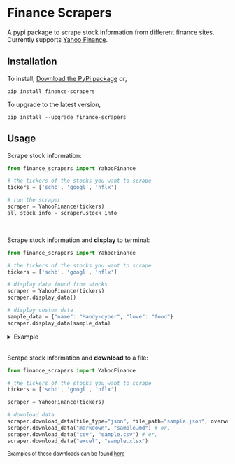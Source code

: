 # Finance Scrapers
A pypi package to scrape stock information from different finance sites. Currently supports [Yahoo Finance](finance.yahoo.com).

## Installation
To install, [Download the PyPi package](https://pypi.org/project/finance-scrapers/0.0.2/#files) _or_,
```
pip install finance-scrapers
```
To upgrade to the latest version,
```
pip install --upgrade finance-scrapers
```

## Usage
Scrape stock information:
```python
from finance_scrapers import YahooFinance

# the tickers of the stocks you want to scrape
tickers = ['schb', 'googl', 'nflx']

# run the scraper
scraper = YahooFinance(tickers)
all_stock_info = scraper.stock_info
```

<br>

Scrape stock information and __display__ to terminal:
```python
from finance_scrapers import YahooFinance

# the tickers of the stocks you want to scrape
tickers = ['schb', 'googl', 'nflx']

# display data found from stocks
scraper = YahooFinance(tickers)
scraper.display_data()

# display custom data
sample_data = {"name": "Mandy-cyber", "love": "food"}
scraper.display_data(sample_data)
```

<details>
    <summary>Example</summary>


    {
        "AXP": {
            "Ask": "171.39 x 800",
            "PE Ratio (TTM)": "17.95",
            "Open": "172.17",
            "Earnings Date": "Jul 21, 2023",
            "Volume": "Jul 06, 2023",
            "Market Cap": "127.169B",
            "Avg. Volume": "186.00",
            "52 Week Range": "130.65 - 182.15",
            "Forward Dividend & Yield": "2.40 (1.36%)",
            "Day's Range": "167.42 - 173.34",
            "Previous Close": "177.11",
            "EPS (TTM)": "9.53",
            "Bid": "171.28 x 1000"
        },
        "SCHB": {
            "Ask": "53.07 x 1000",
            "PE Ratio (TTM)": "21.73",
            "Open": "53.12",
            "YTD Daily Total Return": "18.99%",
            "Volume": "0.03%",
            "Net Assets": "23B",
            "Avg. Volume": "2009-11-03",
            "52 Week Range": "40.92 - 53.43",
            "Beta (5Y Monthly)": "1.01",
            "Day's Range": "52.88 - 53.12",
            "Previous Close": "52.92",
            "Yield": "1.47%",
            "Bid": "53.06 x 2200"
        },
        "NKE": {
            "Ask": "108.85 x 1800",
            "PE Ratio (TTM)": "33.80",
            "Open": "108.00",
            "Earnings Date": "Sep 27, 2023 - Oct 02, 2023",
            "Volume": "Jun 02, 2023",
            "Market Cap": "167.816B",
            "Avg. Volume": "127.70",
            "52 Week Range": "82.22 - 131.31",
            "Forward Dividend & Yield": "1.36 (1.26%)",
            "Day's Range": "107.54 - 109.24",
            "Previous Close": "107.53",
            "EPS (TTM)": "3.23",
            "Bid": "108.83 x 1200"
        }
    }


</details>

<br>

Scrape stock information and __download__ to a file:
```python
from finance_scrapers import YahooFinance

# the tickers of the stocks you want to scrape
tickers = ['schb', 'googl', 'nflx']

scraper = YahooFinance(tickers)

# download data
scraper.download_data(file_type="json", file_path="sample.json", overwrite=False) # or,
scraper.download_data("markdown", "sample.md") # or,
scraper.download_data("csv", "sample.csv") # or,
scraper.download_data("excel", "sample.xlsx")
```

<sub>Examples of these downloads can be found <a href="https://github.com/Mandy-cyber/Finance-Scrapers/tree/main/samples">here</a></sub>

<br>
